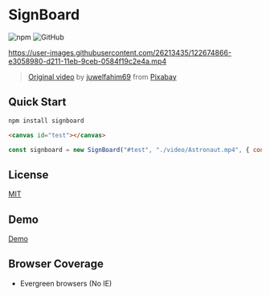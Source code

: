 # SignBoard

<!-- BADGES -->
![npm](https://img.shields.io/npm/v/signboard?style=for-the-badge)
![GitHub](https://img.shields.io/github/license/woodneck/signboard?style=for-the-badge)

https://user-images.githubusercontent.com/26213435/122674866-e3058980-d211-11eb-9ceb-0584f19c2e4a.mp4
> [Original video](https://pixabay.com/videos/astronaut-buildings-space-game-73821/) by <a href="https://pixabay.com/users/juwelfahim69-20062609/?utm_source=link-attribution&amp;utm_medium=referral&amp;utm_campaign=image&amp;utm_content=73821">juwelfahim69</a> from <a href="https://pixabay.com/?utm_source=link-attribution&amp;utm_medium=referral&amp;utm_campaign=image&amp;utm_content=73821">Pixabay</a>

## Quick Start
```sh
npm install signboard
```

```html
<canvas id="test"></canvas>
```

```js
const signboard = new SignBoard("#test", "./video/Astronaut.mp4", { contentType: "video" })
```

## License
[MIT](https://github.com/WoodNeck/signboard/blob/master/LICENSE)

## Demo
[Demo](https://woodneck.github.io/signboard/)

## Browser Coverage
- Evergreen browsers (No IE)
